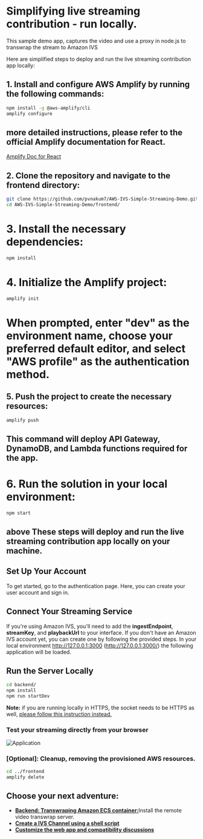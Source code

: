 # Simplifying live streaming contribution - run locally.

This sample demo app, captures the video and use a proxy in node.js to transwrap the stream to  Amazon IVS

Here are simplified steps to deploy and run the live streaming contribution app locally:

## 1. Install and configure AWS Amplify by running the following commands:
```sh
npm install -g @aws-amplify/cli
amplify configure
```
##  more detailed instructions, please refer to the official Amplify documentation for React. 
[Amplify Doc for React](https://docs.amplify.aws/start/getting-started/installation/q/integration/react#option-2-follow-the-instructions)

## 2. Clone the repository and navigate to the frontend directory:
```sh
git clone https://github.com/pvnakum7/AWS-IVS-Simple-Streaming-Demo.git
cd AWS-IVS-Simple-Streaming-Demo/frontend/
```

# 3. Install the necessary dependencies:
```sh
npm install
```

# 4. Initialize the Amplify project:
```sh
amplify init
```
# When prompted, enter "dev" as the environment name, choose your preferred default editor, and select "AWS profile" as the authentication method.

## 5. Push the project to create the necessary resources:
```sh
amplify push
```
## This command will deploy API Gateway, DynamoDB, and Lambda functions required for the app.

# 6. Run the solution in your local environment:
```sh
npm start
```

## above These steps will deploy and run the live streaming contribution app locally on your machine.



## Set Up Your Account
To get started, go to the authentication page. Here, you can create your user account and sign in.
## Connect Your Streaming Service
If you're using Amazon IVS, you'll need to add the **ingestEndpoint**, **streamKey**, and **playbackUrl** to your interface. If you don't have an Amazon IVS account yet, you can create one by following the provided steps.
In your local environment http://127.0.0.1:3000 (http://127.0.0.1:3000/) the following application will be loaded.

## Run the Server Locally

```sh
cd backend/
npm install
npm run startDev
```
**Note:** if you are running locally in HTTPS, the socket needs to be HTTPS as well, [please follow this instruction instead.](../backend/README_HTTPS.md)

### Test your streaming directly from your browser

<img src="../doc/7_app_live.png" alt="Application" />

### [Optional]: Cleanup, removing the provisioned AWS resources. 

```sh 
cd ../frontend
amplify delete
```

## Choose your next adventure:
* [**Backend: Transwraping Amazon ECS container:**](/backend/README.md)Install  the remote video transwrap server.
* [**Create a IVS Channel using a shell script**](/backend/CREATEIVS.md)
* [**Customize the web app and compatibility discussions**](BROWSER.md)
